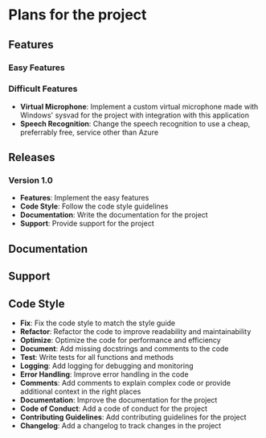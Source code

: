 # Plans for the project

## Features

### Easy Features

### Difficult Features
- **Virtual Microphone**: Implement a custom virtual microphone made with Windows' sysvad for the project with integration with this application
- **Speech Recognition**: Change the speech recognition to use a cheap, preferrably free, service other than Azure

## Releases

### Version 1.0
- **Features**: Implement the easy features
- **Code Style**: Follow the code style guidelines
- **Documentation**: Write the documentation for the project
- **Support**: Provide support for the project

## Documentation

## Support

## Code Style
- **Fix**: Fix the code style to match the style guide
- **Refactor**: Refactor the code to improve readability and maintainability
- **Optimize**: Optimize the code for performance and efficiency
- **Document**: Add missing docstrings and comments to the code
- **Test**: Write tests for all functions and methods
- **Logging**: Add logging for debugging and monitoring
- **Error Handling**: Improve error handling in the code
- **Comments**: Add comments to explain complex code or provide additional context in the right places
- **Documentation**: Improve the documentation for the project
- **Code of Conduct**: Add a code of conduct for the project
- **Contributing Guidelines**: Add contributing guidelines for the project
- **Changelog**: Add a changelog to track changes in the project